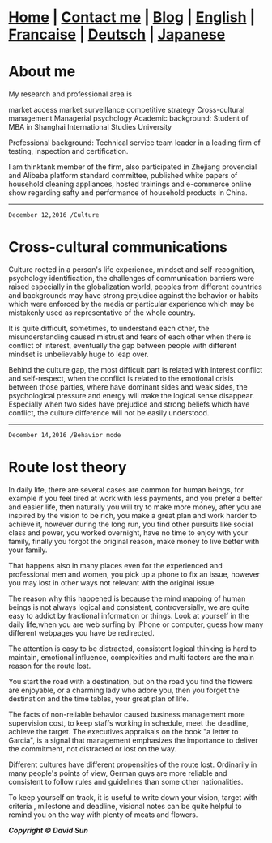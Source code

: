 # [Home](http://www.sunweiwei.net) | [Contact me](mailto:david@sunweiwei.net) | [Blog](http://blog.sina.cn/dpool/blog/u/1794955475#type=-1) | [English](https://github.com/sundavidsh/David-Sun-Weiwei/blob/master/English.md) | [Francaise](https://github.com/sundavidsh/David-Sun-Weiwei/blob/master/francaise.md) | [Deutsch](https://github.com/sundavidsh/David-Sun-Weiwei/blob/master/deutsch.md) | [Japanese](https://github.com/sundavidsh/David-Sun-Weiwei/blob/master/japanese.md)



# About me

My research and professional area is

market access
market surveillance
competitive strategy
Cross-cultural management
Managerial psychology
Academic background: Student of MBA in Shanghai International Studies University

Professional background: Technical service team leader in a leading firm of testing, inspection and certification.

I am thinktank member of the firm, also participated in Zhejiang provencial and Alibaba platform standard committee, published white papers of household cleaning appliances, hosted trainings and e-commerce online show regarding safty and performance of household products in China.

***
    December 12,2016 /Culture 
# Cross-cultural communications

Culture rooted in a person's life experience, mindset and self-recognition, psychology identification, the challenges of communication barriers were raised especially in the globalization world, peoples from different countries and backgrounds may have strong prejudice against the behavior or habits which were enforced by the media or particular experience which may be mistakenly used as representative of the whole country.

It is quite difficult, sometimes, to understand each other, the misunderstanding caused mistrust and fears of each other when there is conflict of interest, eventually the gap between people with different mindset is unbelievably huge to leap over.

Behind the culture gap, the most difficult part is related with interest conflict and self-respect, when the conflict is related to the emotional crisis between those parties, where have dominant sides and weak sides, the psychological pressure and energy will make the logical sense disappear. Especially when two sides have prejudice and strong beliefs which have conflict, the culture difference will not be easily understood.

***

    December 14,2016 /Behavior mode
# Route lost theory

In daily life, there are several cases are common for human beings, for example if you feel tired at work with less payments, and you prefer a better and easier life, then naturally you will try to make more money, after you are inspired by the vision to be rich, you make a great plan and work harder to achieve it, however during the long run, you find other pursuits like social class and power, you worked overnight, have no time to enjoy with your family, finally you forgot the original reason, make money to live better with your family.

That happens also in many places even for the experienced and professional men and women, you pick up a phone to fix an issue, however you may lost in other ways not relevant with the original issue.

The reason why this happened is because the mind mapping of human beings is not always logical and consistent, controversially, we are quite easy to addict by fractional information or things. Look at yourself in the daily life,when you are web surfing by iPhone or computer, guess how many different webpages you have be redirected.

The attention is easy to be distracted, consistent logical thinking is hard to maintain, emotional influence, complexities and multi factors are the main reason for the route lost.

You start the road with a destination, but on the road you find the flowers are enjoyable, or a charming lady who adore you, then you forget the destination and the time tables, your great plan of life.

The facts of non-reliable behavior caused business management more supervision cost, to keep staffs working in schedule, meet the deadline, achieve the target. The executives appraisals on the book "a letter to Garcia", is a signal that management emphasizes the importance to deliver the commitment, not distracted or lost on the way.

Different cultures have different propensities of the route lost. Ordinarily in many people's points of view, German guys are more reliable and consistent to follow rules and guidelines than some other nationalities.

To keep yourself on track, it is useful to write down your vision, target with criteria , milestone and deadline, visional notes can be quite helpful to remind you on the way with plenty of meats and flowers.

 
***Copyright &copy; David Sun***
 
 

